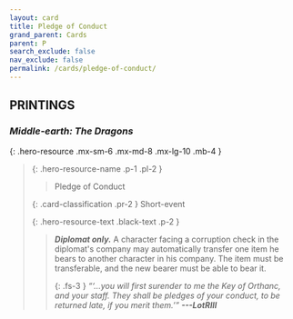 ```yaml
---
layout: card
title: Pledge of Conduct
grand_parent: Cards
parent: P
search_exclude: false
nav_exclude: false
permalink: /cards/pledge-of-conduct/
---
```


## PRINTINGS


### _Middle-earth: The Dragons_

{: .hero-resource .mx-sm-6 .mx-md-8 .mx-lg-10 .mb-4 }
> {: .hero-resource-name .p-1 .pl-2 }
> > <div class="card-mp"></div>
> > <div class="card-name">Pledge of Conduct</div>
>
> {: .card-classification .pr-2 }
> Short-event
>
> {: .hero-resource-text .black-text .p-2 }
> > _**Diplomat only.**_ A character facing a corruption check in the diplomat's company may automatically transfer one item he bears to another character in his company. The item must be transferable, and the new bearer must be able to bear it.   
> > 
> > {: .fs-3 } 
> > _“‘...you will first surender to me the Key of Orthanc, and your staff. They shall be pledges of your conduct, to be returned late, if you merit them.’”_ ***---&#65279;LotRIII*** 
> 
